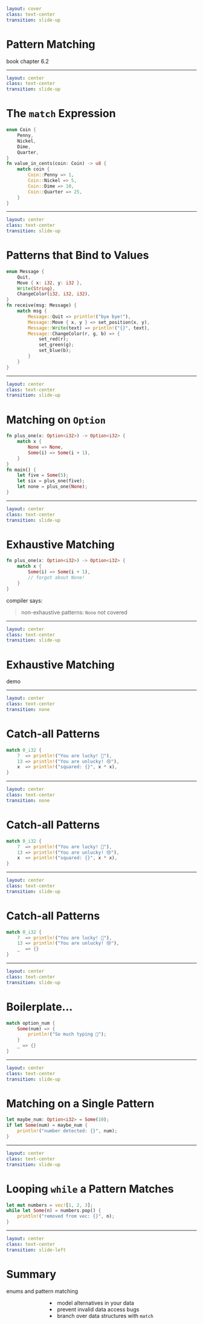 ```yaml
layout: cover
class: text-center
transition: slide-up
```

# Pattern Matching

book chapter 6.2

<Nr />

---

```yaml
layout: center
class: text-center
transition: slide-up
```

# The `match` Expression

```rust {1-6|7|8-13|all}
enum Coin {
    Penny,
    Nickel,
    Dime,
    Quarter,
}
fn value_in_cents(coin: Coin) -> u8 {
    match coin {
        Coin::Penny => 1,
        Coin::Nickel => 5,
        Coin::Dime => 10,
        Coin::Quarter => 25,
    }
}
```

<Nr />

---

```yaml
layout: center
class: text-center
transition: slide-up
```

# Patterns that Bind to Values

```rust {1-6|2,8,9,17|3,8,10,17|4,8,11,17|5,8,12-16,17|all}
enum Message {
    Quit,
    Move { x: i32, y: i32 },
    Write(String),
    ChangeColor(i32, i32, i32),
}
fn receive(msg: Message) {
    match msg {
        Message::Quit => println!("bye bye!"),
        Message::Move { x, y } => set_position(x, y),
        Message::Write(text) => println!("{}", text),
        Message::ChangeColor(r, g, b) => {
            set_red(r);
            set_green(g);
            set_blue(b);
        }
    }
}
```

<Nr />

---

```yaml
layout: center
class: text-center
transition: slide-up
```

# Matching on `Option`

```rust {1-6,8-10}
fn plus_one(x: Option<i32>) -> Option<i32> {
    match x {
        None => None,
        Some(i) => Some(i + 1),
    }
}
fn main() {
    let five = Some(5);
    let six = plus_one(five);
    let none = plus_one(None);
}
```

<Nr />

---

```yaml
layout: center
class: text-center
transition: slide-up
```

# Exhaustive Matching

```rust {2-5}
fn plus_one(x: Option<i32>) -> Option<i32> {
    match x {
        Some(i) => Some(i + 1),
        // forgot about None!
    }
}
```

compiler says:

> non-exhaustive patterns: `None` not covered

<Nr />

---

```yaml
layout: center
class: text-center
transition: slide-up
```

# Exhaustive Matching

demo

<Nr />

---

```yaml
layout: center
class: text-center
transition: none
```

# Catch-all Patterns

```rust
match 0_i32 {
    7  => println!("You are lucky! 🥳"),
    13 => println!("You are unlucky! 😢"),
    x  => println!("squared: {}", x * x),
}
```

<Nr />

---

```yaml
layout: center
class: text-center
transition: none
```

# Catch-all Patterns

```rust {4}
match 0_i32 {
    7  => println!("You are lucky! 🥳"),
    13 => println!("You are unlucky! 😢"),
    x  => println!("squared: {}", x * x),
}
```

<Nr />

---

```yaml
layout: center
class: text-center
transition: slide-up
```

# Catch-all Patterns

```rust {4}
match 0_i32 {
    7  => println!("You are lucky! 🥳"),
    13 => println!("You are unlucky! 😢"),
    _  => {}
}
```

<Nr />

---

```yaml
layout: center
class: text-center
transition: slide-up
```

# Boilerplate...

```rust
match option_num {
    Some(num) => {
        println!("So much typing 🤧");
    }
    _ => {}
}
```

<Nr />

---

```yaml
layout: center
class: text-center
transition: slide-up
```

# Matching on a Single Pattern

```rust
let maybe_num: Option<i32> = Some(10);
if let Some(num) = maybe_num {
    println!("number detected: {}", num);
}
```

<div
    style="background-color: red"
    class="h-0.8 rounded absolute top-75 left-77 w-39"
></div>

<Nr />

---

```yaml
layout: center
class: text-center
transition: slide-up
```

# Looping `while` a Pattern Matches

```rust
let mut numbers = vec![1, 2, 3];
while let Some(n) = numbers.pop() {
    println!("removed from vec: {}", n);
}
```

<div
    style="background-color: red"
    class="h-0.8 rounded absolute top-75 left-66 w-42"
></div>

<Nr />

---

```yaml
layout: center
class: text-center
transition: slide-left
```

# Summary

enums and pattern matching

<div style="display: flex">
  <div style="flex-grow: 1"></div>
  <div style="text-align: left">
    <li>model alternatives in your data</li>
    <li>prevent invalid data access bugs</li>
    <li>branch over data structures with <code>match</code></li>
  </div>
  <div style="flex-grow: 1"></div>
</div>

<Nr />
